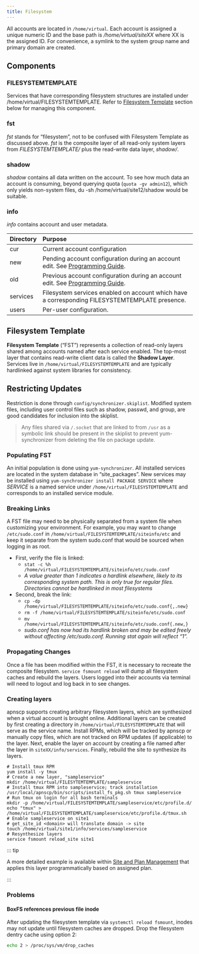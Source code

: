 ```yaml
---
title: Filesystem
---
```


All accounts are located in `/home/virtual`. Each account is assigned a unique numeric ID and the base path is */home/virtual/siteXX* where XX is the assigned ID. For convenience, a symlink to the system group name and primary domain are created.

## Components

### FILESYSTEMTEMPLATE

Services that have corresponding filesystem structures are installed under /home/virtual/FILESYSTEMTEMPLATE. Refer to [Filesystem Template](#filesystem-template) section below for managing this component.

### fst

*fst* stands for “filesystem”, not to be confused with Filesystem Template as discussed above. *fst* is the composite layer of all read-only system layers from *FILESYSTEMTEMPLATE/* plus the read-write data layer, *shadow/*.

### shadow

*shadow* contains all data written on the account. To see how much data an account is consuming, beyond querying quota (`quota -gv admin12`), which only yields non-system files, du -sh /home/virtual/site12/shadow would be suitable.

### info

*info* contains account and user metadata.

| Directory | Purpose                                                      |
| :-------- | :----------------------------------------------------------- |
| cur       | Current account configuration                                |
| new       | Pending account configuration during an account edit. See [Programming Guide](https://docs.apiscp.com/development/programming-guide/#hooks). |
| old       | Previous account configuration during an account edit. See [Programming Guide](https://docs.apiscp.com/development/programming-guide/#hooks). |
| services  | Filesystem services enabled on account which have a corresponding FILESYSTEMTEMPLATE presence. |
| users     | Per-user configuration.                                      |

## Filesystem Template

**Filesystem Template** (“FST”) represents a collection of read-only layers shared among accounts named after each service enabled. The top-most layer that contains read-write client data is called the **Shadow Layer**. Services live in `/home/virtual/FILESYSTEMTEMPLATE` and are typically hardlinked against system libraries for consistency.

## Restricting Updates

Restriction is done through `config/synchronizer.skiplist`. Modified system files, including user control files such as shadow, passwd, and group, are good candidates for inclusion into the skiplist.

> Any files shared via `/.socket` that are linked to from `/usr` as a symbolic link should be present in the skiplist to prevent yum-synchronizer from deleting the file on package update.

### Populating FST

An initial population is done using `yum-synchronizer`. All installed services are located in the system database in “site_packages”. New services may be installed using `yum-synchronizer install PACKAGE SERVICE` where *SERVICE* is a named service under `/home/virtual/FILESYSTEMTEMPLATE` and corresponds to an installed service module.

### Breaking Links

A FST file may need to be physically separated from a system file when customizing your environment. For example, you may want to change `/etc/sudo.conf` in `/home/virtual/FILESYSTEMTEMPLATE/siteinfo/etc` and keep it separate from the system sudo.conf that would be sourced when logging in as root.

- First, verify the file is linked:
  - `stat -c %h /home/virtual/FILESYSTEMTEMPLATE/siteinfo/etc/sudo.conf`
  - *A value greater than 1 indicates a hardlink elsewhere, likely to its corresponding system path. This is only true for regular files. Directories cannot be hardlinked in most filesystems*
- Second, break the link:
  - `cp -dp /home/virtual/FILESYSTEMTEMPLATE/siteinfo/etc/sudo.conf{,.new}`
  - `rm -f /home/virtual/FILESYSTEMTEMPLATE/siteinfo/etc/sudo.conf`
  - `mv /home/virtual/FILESYSTEMTEMPLATE/siteinfo/etc/sudo.conf{.new,}`
  - *sudo.conf has now had its hardlink broken and may be edited freely without affecting /etc/sudo.conf. Running stat again will reflect “1”.*

### Propagating Changes

Once a file has been modified within the FST, it is necessary to recreate the composite filesystem. `service fsmount reload` will dump all filesystem caches and rebuild the layers. Users logged into their accounts via terminal will need to logout and log back in to see changes.

### Creating layers

apnscp supports creating arbitrary filesystem layers, which are synthesized when a virtual account is brought online. Additional layers can be created by first creating a directory in `/home/virtual/FILESYSTEMTEMPLATE` that will serve as the service name. Install RPMs, which will be tracked by apnscp or manually copy files, which are not tracked on RPM updates (if applicable) to the layer. Next, enable the layer on account by creating a file named after the layer in `siteXX/info/services`. Finally, rebuild the site to synthesize its layers.

```
# Install tmux RPM
yum install -y tmux
# Create a new layer, "sampleservice"
mkdir /home/virtual/FILESYTEMTEMPLATE/sampleservice
# Install tmux RPM into sampleservice; track installation
/usr/local/apnscp/bin/scripts/install_fs_pkg.sh tmux sampleservice
# Run tmux on login for all bash terminals
mkdir -p /home/virtual/FILESYSTEMTEMPLATE/sampleservice/etc/profile.d/
echo "tmux" > /home/virtual/FILESYSTEMTEMPLATE/sampleservice/etc/profile.d/tmux.sh
# Enable sampleservice on site1
# get_site_id <domain> will translate domain -> site
touch /home/virtual/site1/info/services/sampleservice
# Resynthesize layers
service fsmount reload_site site1
```

::: tip

A more detailed example is available within [Site and Plan Management](Plans.md#complex-plan-usage) that applies this layer programmatically based on assigned plan.

:::

### Problems

#### BoxFS references previous file inode

After updating the filesystem template via `systemctl reload fsmount`, inodes may not update until filesystem caches are dropped. Drop the filesystem dentry cache using option 2:

```bash
echo 2 > /proc/sys/vm/drop_caches
```
